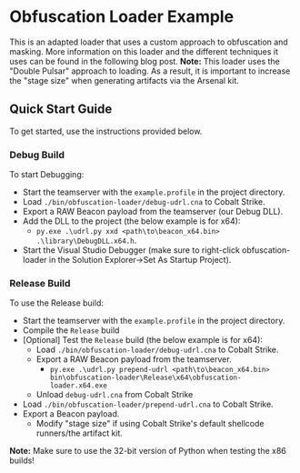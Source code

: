 # Obfuscation Loader Example

This is an adapted loader that uses a custom approach to obfuscation and masking. More information on this loader and the different techniques it uses can be found in the following blog post.
**Note:** This loader uses the "Double Pulsar" approach to loading. As a result, it is important to increase the "stage size" when generating artifacts via the Arsenal kit.

## Quick Start Guide

To get started, use the instructions provided below.

### Debug Build

To start Debugging:
* Start the teamserver with the `example.profile` in the project directory.
* Load `./bin/obfuscation-loader/debug-udrl.cna` to Cobalt Strike.
* Export a RAW Beacon payload from the teamserver (our Debug DLL).
* Add the DLL to the project (the below example is for x64):
  * `py.exe .\udrl.py xxd <path\to\beacon_x64.bin> .\library\DebugDLL.x64.h`.
* Start the Visual Studio Debugger (make sure to right-click obfuscation-loader in the 
  Solution Explorer->Set As Startup Project).

### Release Build

To use the Release build:
* Start the teamserver with the `example.profile` in the project directory.
* Compile the `Release` build
* [Optional] Test the `Release` build (the below example is for x64):
  * Load `./bin/obfuscation-loader/debug-udrl.cna` to Cobalt Strike.
  * Export a RAW Beacon payload from the teamserver.
	* `py.exe .\udrl.py prepend-udrl <path\to\beacon_x64.bin> bin\obfuscation-loader\Release\x64\obfuscation-loader.x64.exe`
  * Unload `debug-udrl.cna` from Cobalt Strike
* Load `./bin/obfuscation-loader/prepend-udrl.cna` to Cobalt Strike.
* Export a Beacon payload.
  * Modify "stage size" if using Cobalt Strike's default shellcode runners/the artifact kit.

**Note:** Make sure to use the 32-bit version of Python when testing the x86 builds!